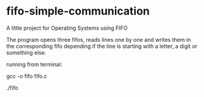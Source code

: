 # fifo-simple-communication
A little project for Operating Systems using FIFO

The program opens three fifos, reads lines one by one and writes them in the corresponding fifo depending if the line is starting with a letter, a digit or something else.


running from terminal:

gcc -o fifo fifo.c

./fifo
